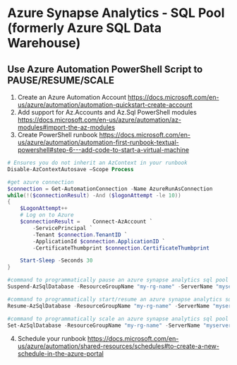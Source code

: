 # Azure Synapse Analytics - SQL Pool (formerly Azure SQL Data Warehouse)

## Use Azure Automation PowerShell Script to PAUSE/RESUME/SCALE

1. Create an Azure Automation Account https://docs.microsoft.com/en-us/azure/automation/automation-quickstart-create-account
2. Add support for Az.Accounts  and Az.Sql PowerShell modules https://docs.microsoft.com/en-us/azure/automation/az-modules#import-the-az-modules
3. Create PowerShell runbook  https://docs.microsoft.com/en-us/azure/automation/automation-first-runbook-textual-powershell#step-6---add-code-to-start-a-virtual-machine

```powershell
# Ensures you do not inherit an AzContext in your runbook
Disable-AzContextAutosave –Scope Process

#get azure connection
$connection = Get-AutomationConnection -Name AzureRunAsConnection
while(!($connectionResult) -And ($logonAttempt -le 10))
{
    $LogonAttempt++
    # Log on to Azure
    $connectionResult =    Connect-AzAccount `
        -ServicePrincipal `
        -Tenant $connection.TenantID `
        -ApplicationId $connection.ApplicationID `
        -CertificateThumbprint $connection.CertificateThumbprint

    Start-Sleep -Seconds 30
}

#command to programmatically pause an azure synapse analytics sql pool (aka sql data warehouse)
Suspend-AzSqlDatabase -ResourceGroupName "my-rg-name" -ServerName "myservername" -DatabaseName "my-synapsesqldb-name"

#command to programmatically start/resume an azure synapse analytics sql pool (aka sql data warehouse)
Resume-AzSqlDatabase -ResourceGroupName "my-rg-name" -ServerName "myservername" -DatabaseName "my-synapsesqldb-name"

#command to programmatically scale an azure synapse analytics sql pool (aka sql data warehouse)
Set-AzSqlDatabase -ResourceGroupName "my-rg-name" -ServerName "myservername" -DatabaseName "my-synapsesqldb-name" -RequestedServiceObjectiveName "DW1000c"
```
4. Schedule your runbook https://docs.microsoft.com/en-us/azure/automation/shared-resources/schedules#to-create-a-new-schedule-in-the-azure-portal

